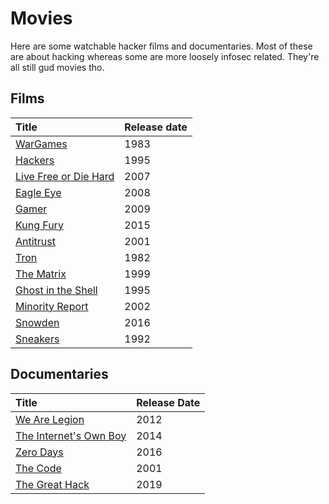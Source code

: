 # Movies

Here are some watchable hacker films and documentaries. Most of these are about hacking whereas some are more loosely infosec related. They're all still gud movies tho.

## Films

| Title | Release date |
| :--- | :--- |
| [WarGames](https://www.imdb.com/title/tt0086567/) | 1983 |
| [Hackers](https://www.imdb.com/title/tt0113243/) | 1995 |
| [Live Free or Die Hard](https://www.imdb.com/title/tt0337978/) | 2007 |
| [Eagle Eye](https://www.imdb.com/title/tt1059786/) | 2008 |
| [Gamer](https://www.imdb.com/title/tt1034032/) | 2009 |
| [Kung Fury](https://www.imdb.com/title/tt3472226/) | 2015 |
| [Antitrust](https://www.imdb.com/title/tt5446858/) | 2001 |
| [Tron](https://www.imdb.com/title/tt0084827/) | 1982 |
| [The Matrix](https://www.imdb.com/title/tt0133093/) | 1999 |
| [Ghost in the Shell](https://www.imdb.com/title/tt0113568/) | 1995 |
| [Minority Report](https://www.imdb.com/title/tt0181689/) | 2002 |
| [Snowden](https://www.imdb.com/title/tt3774114/) | 2016 |
| [Sneakers](https://www.imdb.com/title/tt0105435/) | 1992 |

## Documentaries

| Title | Release Date |
| :--- | :--- |
| [We Are Legion](https://www.imdb.com/title/tt2177843/) | 2012 |
| [The Internet's Own Boy](https://www.imdb.com/title/tt3268458/) | 2014 |
| [Zero Days](https://www.imdb.com/title/tt5446858/) | 2016 |
| [The Code](https://www.imdb.com/title/tt0315417/) | 2001 |
| [The Great Hack](https://www.imdb.com/title/tt9358204/) | 2019 |
